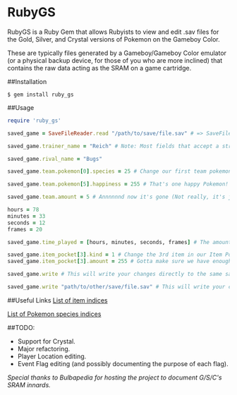 # RubyGS

RubyGS is a Ruby Gem that allows Rubyists to view and edit .sav files for the Gold, Silver, and Crystal versions of Pokemon on the Gameboy Color.

These are typically files generated by a Gameboy/Gameboy Color emulator (or a physical backup device, for those of you who are more inclined) that contains the raw data acting as the SRAM on a game cartridge.

##Installation
```
$ gem install ruby_gs
```

##Usage
``` ruby
require 'ruby_gs'

saved_game = SaveFileReader.read "/path/to/save/file.sav" # => SaveFile containing data representing the raw SRAM of your cartridge

saved_game.trainer_name = "Reich" # Note: Most fields that accept a string are limited to 10-character strings or less

saved_game.rival_name = "Bugs"

saved_game.team.pokemon[0].species = 25 # Change our first team pokemon's species to someone very familiar

saved_game.team.pokemon[5].happiness = 255 # That's one happy Pokemon!

saved_game.team.amount = 5 # Annnnnnd now it's gone (Not really, it's just hidden from view)

hours = 78
minutes = 33
seconds = 12
frames = 20

saved_game.time_played = [hours, minutes, seconds, frames] # The amount of frames is not visible to the player and is rather inconsequential in general.

saved_game.item_pocket[3].kind = 1 # Change the 3rd item in our Item Pocket to a Master Ball. 
saved_game.item_pocket[3].amount = 255 # Gotta make sure we have enough for our journey.

saved_game.write # This will write your changes directly to the same save file you initially opened.

saved_game.write "path/to/other/save/file.sav" # This will write your changes to a different location.

```

##Useful Links
[List of item indices](http://bulbapedia.bulbagarden.net/wiki/List_of_items_by_index_number_%28Generation_II%29)

[List of Pokemon species indices](http://bulbapedia.bulbagarden.net/wiki/List_of_Pok%C3%A9mon_by_index_number_%28Generation_II%29)

##TODO:
+ Support for Crystal.
+ Major refactoring.
+ Player Location editing.
+ Event Flag editing (and possibly documenting the purpose of each flag).


_Special thanks to Bulbapedia for hosting the project to document G/S/C's SRAM innards._
